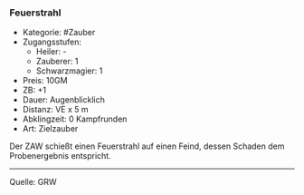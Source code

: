 ### Feuerstrahl

- Kategorie: #Zauber
- Zugangsstufen:
  - Heiler: -
  - Zauberer: 1
  - Schwarzmagier: 1
- Preis: 10GM
- ZB: +1
- Dauer: Augenblicklich
- Distanz: VE x 5 m
- Abklingzeit: 0 Kampfrunden
- Art: Zielzauber

Der ZAW schießt einen Feuerstrahl auf einen Feind, dessen Schaden dem Probenergebnis entspricht.

---

Quelle: GRW
